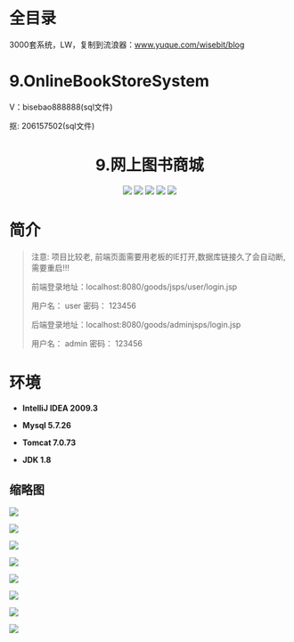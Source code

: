 # 全目录

3000套系统，LW，复制到流浪器：www.yuque.com/wisebit/blog

# 9.OnlineBookStoreSystem

<p>V：bisebao888888(sql文件)</p>
<p>抠: 206157502(sql文件)</p>

<p><h1 align="center">9.网上图书商城</h1></p>

<p align="center">
	<img src="https://img.shields.io/badge/jdk-1.8-orange.svg"/>
    <img src="https://img.shields.io/badge/servlet-5.x-lightgrey.svg"/>
    <img src="https://img.shields.io/badge/jdbc-3.x-blue.svg"/>
    <img src="https://img.shields.io/badge/jsp-3.x-blue.svg"/>
    <img src="https://img.shields.io/badge/maven-3.x-blue.svg"/>
</p>

# 简介
> 
> 注意: 项目比较老, 前端页面需要用老板的IE打开,数据库链接久了会自动断,需要重启!!!
>
> 前端登录地址：localhost:8080/goods/jsps/user/login.jsp
>
> 用户名： user   密码： 123456
>
> 后端登录地址：localhost:8080/goods/adminjsps/login.jsp
>
> 用户名： admin   密码： 123456
>


# 环境

- <b>IntelliJ IDEA 2009.3</b>

- <b>Mysql 5.7.26</b>

- <b>Tomcat 7.0.73</b>

- <b>JDK 1.8</b>


## 缩略图

![](https://bitwise.oss-cn-heyuan.aliyuncs.com/2024/9/10/bfa63981-cca5-4cff-8bb6-272387289a81.png)

![](https://bitwise.oss-cn-heyuan.aliyuncs.com/2024/9/10/b2d19973-f314-40cc-a343-01331ef3a7d4.png)

![](https://bitwise.oss-cn-heyuan.aliyuncs.com/2024/9/10/c5bc9ff4-8846-4f2c-8eb9-fd0859a2cbec.png)

![](https://bitwise.oss-cn-heyuan.aliyuncs.com/2024/9/10/3c172dd0-e7e9-4c05-a851-2a19c3d16438.png)

![](https://bitwise.oss-cn-heyuan.aliyuncs.com/2024/9/10/46def750-c53f-44c7-8a47-4c5b769b24ca.png)

![](https://bitwise.oss-cn-heyuan.aliyuncs.com/2024/9/10/be29c553-e378-4845-a4e1-813f9943ae77.png)

![](https://bitwise.oss-cn-heyuan.aliyuncs.com/2024/9/10/99243e58-7c31-48c6-8142-1124b9e48a42.png)

![](https://bitwise.oss-cn-heyuan.aliyuncs.com/2024/9/10/d1d77467-12d9-4304-9fe5-31656a1e2ff2.png)

